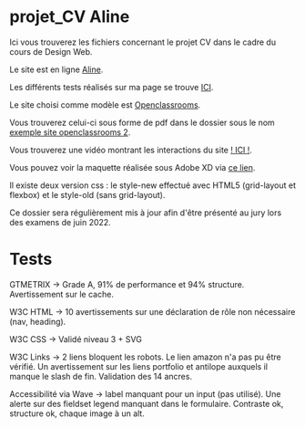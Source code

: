 # projet_CV Aline

Ici vous trouverez les fichiers concernant le projet CV dans le cadre du cours de Design Web.

Le site est en ligne [Aline](https://aline-db.be/).

Les différents tests réalisés sur ma page se trouve [ICI]().

Le site choisi comme modèle est [Openclassrooms](https://openclassrooms.com/fr/).

Vous trouverez celui-ci sous forme de pdf dans le dossier sous le nom [exemple site openclassrooms 2](https://github.com/AlineDB/Aline_CV/blob/main/exemple%20site%20openclassroom2.pdf).

Vous trouverez une vidéo montrant les interactions du site [! ICI !](https://www.youtube.com/watch?v=w21DM-Ghdrg).

Vous pouvez voir la maquette réalisée sous Adobe XD via [ce lien](https://xd.adobe.com/view/680aa533-af80-45fb-972d-4f3ab3ff5478-3d59/).

Il existe deux version css : le style-new effectué avec HTML5 (grid-layout et flexbox) et le style-old (sans grid-layout).

Ce dossier sera régulièrement mis à jour afin d'être présenté au jury lors des examens de juin 2022.

# Tests

GTMETRIX -> Grade A, 91% de performance et 94% structure. Avertissement sur le cache.

W3C HTML -> 10 avertissements sur une déclaration de rôle non nécessaire (nav, heading).

W3C CSS -> Validé niveau 3 + SVG

W3C Links -> 2 liens bloquent les robots. Le lien amazon n'a pas pu être vérifié. Un avertissement sur les liens portfolio et antilope auxquels il manque le slash de fin.
Validation des 14 ancres.

Accessibilité via Wave -> label manquant pour un input (pas utilisé). Une alerte sur des fieldset legend manquant dans le formulaire.
Contraste ok, structure ok, chaque image à un alt.